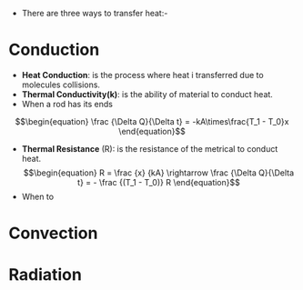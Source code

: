 - There are three ways to transfer heat:-
# Conduction

- **Heat Conduction**: is the process where heat i transferred due to molecules collisions.
- **Thermal Conductivity(k)**: is the ability of material to conduct heat.
- When a rod has its ends 

$$\begin{equation}
\frac {\Delta Q}{\Delta t} = -kA\times\frac{T_1 - T_0}x
\end{equation}$$
- **Thermal Resistance** (R): is the resistance of the metrical to conduct heat.
$$\begin{equation}
R = \frac {x} {kA} \rightarrow 
\frac {\Delta Q}{\Delta t} = - \frac {(T_1 - T_0)} R
\end{equation}$$
- When to 
# Convection
# Radiation
	